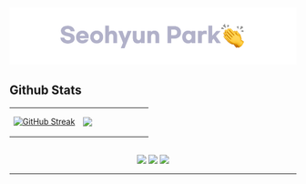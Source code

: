 <a href="https://pkwesst.github.io/portfolio/" target="_blank"><img src="https://github.com/pkwesst/pkwesst/blob/main/Readmelogo.webp"/></a>

## Github Stats  

<table align="center"><tr><td align="top" width="50%">

[![GitHub Streak](https://github-readme-streak-stats.herokuapp.com?user=pkwesst&theme=vue&hide_border=true&date_format=M%20j%5B%2C%20Y%5D)](https://git.io/streak-stats)

</td><td align="top" width="50%">

<img src="https://github-readme-stats.vercel.app/api/top-langs/?username=pkwesst&hide=java&exclude_repo=Python,pkwesst.github.io&hide_border=true&layout=compact" align="right" style="width: 100%" />

</td></tr></table>  

<br/>  

<div align=center>  
  <a href="https://pkwesst.github.io" target="_blank"><img src="https://img.shields.io/badge/GithubBlog-grey?style=for-the-badge&logo=github"/></a>
  <a href="https://mail.google.com/mail/?view=cm&amp;fs=1&amp;to=pkwesst@gmail.com" target="_blank"><img src="https://img.shields.io/badge/pkwesst@gmail.com-red?style=for-the-badge&logo=Gmail&logoColor=white"/></a>
  <a href="https://mail.google.com/mail/?view=cm&amp;fs=1&amp;to=pkwesst@naver.com" target="_blank"><img src="https://img.shields.io/badge/pkwesst@naver.com-mediumseagreen?style=for-the-badge&logo=naver&logoColor=white"/></a>
  <hr>
</div>
